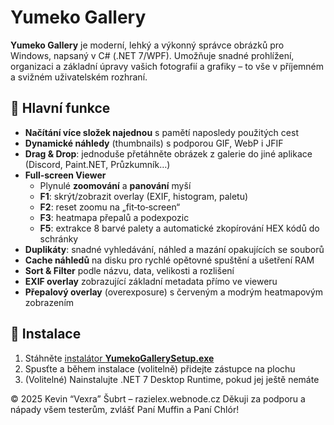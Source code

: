 # Yumeko Gallery

**Yumeko Gallery** je moderní, lehký a výkonný správce obrázků pro Windows, napsaný v C# (.NET 7/WPF). Umožňuje snadné prohlížení, organizaci a základní úpravy vašich fotografií a grafiky – to vše v příjemném a svižném uživatelském rozhraní.

## 🚀 Hlavní funkce

- **Načítání více složek najednou** s pamětí naposledy použitých cest  
- **Dynamické náhledy** (thumbnails) s podporou GIF, WebP i JFIF  
- **Drag & Drop**: jednoduše přetáhněte obrázek z galerie do jiné aplikace (Discord, Paint.NET, Průzkumník…)  
- **Full‑screen Viewer**  
  - Plynulé **zoomování** a **panování** myší  
  - **F1**: skrýt/zobrazit overlay (EXIF, histogram, paletu)  
  - **F2**: reset zoomu na „fit‑to‑screen“  
  - **F3**: heatmapa přepalů a podexpozic  
  - **F5**: extrakce 8 barvé palety a automatické zkopírování HEX kódů do schránky  
- **Duplikáty**: snadné vyhledávání, náhled a mazání opakujících se souborů  
- **Cache náhledů** na disku pro rychlé opětovné spuštění a ušetření RAM  
- **Sort & Filter** podle názvu, data, velikosti a rozlišení  
- **EXIF overlay** zobrazující základní metadata přímo ve vieweru  
- **Přepalový overlay** (overexposure) s červeným a modrým heatmapovým zobrazením

## 💾 Instalace

1. Stáhněte [instalátor **YumekoGallerySetup.exe**](#)  
2. Spusťte a během instalace (volitelně) přidejte zástupce na plochu  
3. (Volitelné) Nainstalujte .NET 7 Desktop Runtime, pokud jej ještě nemáte

© 2025 Kevin “Vexra” Šubrt – razielex.webnode.cz
Děkuji za podporu a nápady všem testerům, zvlášť Paní Muffin a Paní Chlór!
